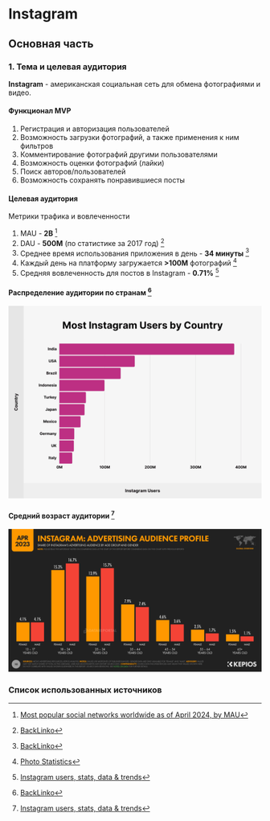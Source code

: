 # Instagram
## Основная часть
### 1. Тема и целевая аудитория

**Instagram** - американская социальная сеть для обмена фотографиями и видео.
#### Функционал MVP
1. Регистрация и авторизация пользователей
2. Возможность загрузки фотографий, а также применения к ним фильтров
3. Комментирование фотографий другими пользователями
4. Возможность оценки фотографий (лайки)
5. Поиск авторов/пользователей
6. Возможность сохранять понравившиеся посты

#### Целевая аудитория

Метрики трафика и вовлеченности
1. MAU - **2B** [^3]
2. DAU - **500M** (по статистике за 2017 год) [^4]
3. Среднее время использования приложения в день - **34 минуты** [^4]
4. Каждый день на платформу загружается **>100M** фотографий [^2]
5. Средняя вовлеченность для постов в Instagram - **0.71%** [^1]

#### Распределение аудитории по странам [^4]
[![Распределение аудитории по странам](diagrams/ig-users-by-country.webp)](https://backlinko.com/instagram-users)

#### Средний возраст аудитории [^1]
[![Средний возраст аудитории](diagrams/age-distribution.png)](https://datareportal.com/essential-instagram-stats)

### Список использованных источников
[^1]: [Instagram users, stats, data & trends](https://datareportal.com/essential-instagram-stats)
[^2]: [Photo Statistics](https://www.linkedin.com/pulse/impact-instagram-50-statistics-you-should-know-2024-szhue#:~:text=Over%20100%20million%20photos%20and%20videos%20are%20uploaded%20to%20Instagram%20daily.)
[^3]: [Most popular social networks worldwide as of April 2024, by MAU](https://www.statista.com/statistics/272014/global-social-networks-ranked-by-number-of-users/)
[^4]: [BackLinko](https://backlinko.com/instagram-users)
